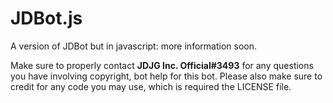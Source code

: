 # JDBot.js
A version of JDBot but in javascript: more information soon.

Make sure to properly contact **JDJG Inc. Official#3493** for any questions you have involving copyright, bot help for this bot.
Please also make sure to credit for any code you may use, which is required the LICENSE file.